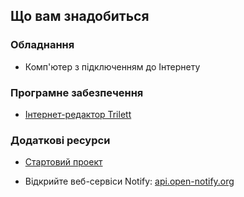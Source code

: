 ## Що вам знадобиться

### Обладнання

+ Комп'ютер з підключенням до Інтернету

### Програмне забезпечення

+ [Інтернет-редактор Trіlett](https://trinket.io/)

### Додаткові ресурси

+ <a href="http://jumpto.cc/iss-go" target="_blank">Стартовий проект</a>

+ Відкрийте веб-сервіси Notify: <a href="http://api.open-notify.org/" target="_blank">api.open-notify.org</a>